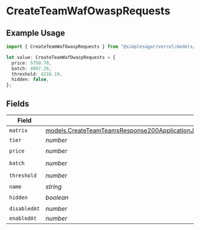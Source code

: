 # CreateTeamWafOwaspRequests

## Example Usage

```typescript
import { CreateTeamWafOwaspRequests } from "@simplesagar/vercel/models/createteamop.js";

let value: CreateTeamWafOwaspRequests = {
  price: 5750.78,
  batch: 4097.26,
  threshold: 4218.19,
  hidden: false,
};
```

## Fields

| Field                                                                                                                                                                                                                | Type                                                                                                                                                                                                                 | Required                                                                                                                                                                                                             | Description                                                                                                                                                                                                          |
| -------------------------------------------------------------------------------------------------------------------------------------------------------------------------------------------------------------------- | -------------------------------------------------------------------------------------------------------------------------------------------------------------------------------------------------------------------- | -------------------------------------------------------------------------------------------------------------------------------------------------------------------------------------------------------------------- | -------------------------------------------------------------------------------------------------------------------------------------------------------------------------------------------------------------------- |
| `matrix`                                                                                                                                                                                                             | [models.CreateTeamTeamsResponse200ApplicationJSONResponseBodyBillingInvoiceItemsWafOwaspRequestsMatrix](../models/createteamteamsresponse200applicationjsonresponsebodybillinginvoiceitemswafowasprequestsmatrix.md) | :heavy_minus_sign:                                                                                                                                                                                                   | N/A                                                                                                                                                                                                                  |
| `tier`                                                                                                                                                                                                               | *number*                                                                                                                                                                                                             | :heavy_minus_sign:                                                                                                                                                                                                   | N/A                                                                                                                                                                                                                  |
| `price`                                                                                                                                                                                                              | *number*                                                                                                                                                                                                             | :heavy_check_mark:                                                                                                                                                                                                   | N/A                                                                                                                                                                                                                  |
| `batch`                                                                                                                                                                                                              | *number*                                                                                                                                                                                                             | :heavy_check_mark:                                                                                                                                                                                                   | N/A                                                                                                                                                                                                                  |
| `threshold`                                                                                                                                                                                                          | *number*                                                                                                                                                                                                             | :heavy_check_mark:                                                                                                                                                                                                   | N/A                                                                                                                                                                                                                  |
| `name`                                                                                                                                                                                                               | *string*                                                                                                                                                                                                             | :heavy_minus_sign:                                                                                                                                                                                                   | N/A                                                                                                                                                                                                                  |
| `hidden`                                                                                                                                                                                                             | *boolean*                                                                                                                                                                                                            | :heavy_check_mark:                                                                                                                                                                                                   | N/A                                                                                                                                                                                                                  |
| `disabledAt`                                                                                                                                                                                                         | *number*                                                                                                                                                                                                             | :heavy_minus_sign:                                                                                                                                                                                                   | N/A                                                                                                                                                                                                                  |
| `enabledAt`                                                                                                                                                                                                          | *number*                                                                                                                                                                                                             | :heavy_minus_sign:                                                                                                                                                                                                   | N/A                                                                                                                                                                                                                  |